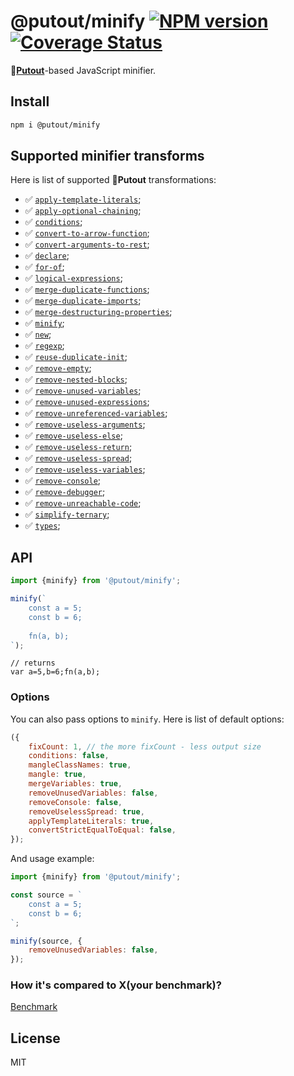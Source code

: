 # @putout/minify [![NPM version][NPMIMGURL]][NPMURL] [![Coverage Status][CoverageIMGURL]][CoverageURL]

[NPMIMGURL]: https://img.shields.io/npm/v/@putout/minify.svg?style=flat&longCache=true
[NPMURL]: https://npmjs.org/package/@putout/minify "npm"
[CoverageURL]: https://coveralls.io/github/putoutjs/minify?branch=master
[CoverageIMGURL]: https://coveralls.io/repos/putoutjs/minify/badge.svg?branch=master&service=github

🐊[**Putout**](https://github.com/coderaiser/putout)-based JavaScript minifier.

## Install

```sh
npm i @putout/minify
```

## Supported minifier transforms

Here is list of supported 🐊**Putout** transformations:

- ✅ [`apply-template-literals`](https://github.com/coderaiser/putout/tree/v29.0.0/packages/plugin-apply-template-literals#readme);
- ✅ [`apply-optional-chaining`](https://github.com/coderaiser/putout/tree/v29.0.0/packages/plugin-apply-optional-chaining#readme);
- ✅ [`conditions`](https://github.com/coderaiser/putout/tree/v29.10.0/packages/plugin-conditions#readme);
- ✅ [`convert-to-arrow-function`](https://github.com/coderaiser/putout/tree/v29.0.0/packages/plugin-convert-to-arrow-functions#readme);
- ✅ [`convert-arguments-to-rest`](https://github.com/coderaiser/putout/tree/v29.10.1/packages/plugin-convert-arguments-to-rest#readme);
- ✅ [`declare`](https://github.com/coderaiser/putout/tree/v29.0.0/packages/plugin-declare#readme);
- ✅ [`for-of`](https://github.com/coderaiser/putout/tree/v34.0.0/packages/plugin-for-of#readme);
- ✅ [`logical-expressions`](https://github.com/coderaiser/putout/tree/v29.0.0/packages/plugin-logical-expressions#readme);
- ✅ [`merge-duplicate-functions`](https://github.com/coderaiser/putout/tree/v29.0.0/packages/plugin-merge-duplicate-functions#readme);
- ✅ [`merge-duplicate-imports`](https://github.com/coderaiser/putout/tree/v29.0.0/packages/plugin-merge-duplicate-imports#readme);
- ✅ [`merge-destructuring-properties`](https://github.com/coderaiser/putout/tree/v29.0.0/packages/plugin-merge-destructuring-properties#readme);
- ✅ [`minify`](https://github.com/coderaiser/putout/tree/v29.0.0/packages/plugin-minify#readme);
- ✅ [`new`](https://github.com/coderaiser/putout/tree/v29.0.0/packages/plugin-new#readme);
- ✅ [`regexp`](https://github.com/coderaiser/putout/tree/v29.0.0/packages/plugin-regexp#readme);
- ✅ [`reuse-duplicate-init`](https://github.com/coderaiser/putout/tree/v29.0.0/packages/plugin-reuse-duplicate-init#readme);
- ✅ [`remove-empty`](https://github.com/coderaiser/putout/tree/v29.0.0/packages/plugin-remove-empty#readme);
- ✅ [`remove-nested-blocks`](https://github.com/coderaiser/putout/tree/v29.0.0/packages/plugin-remove-nested-blocks#readme);
- ✅ [`remove-unused-variables`](https://github.com/coderaiser/putout/tree/v29.0.0/packages/plugin-remove-unused-variables#readme);
- ✅ [`remove-unused-expressions`](https://github.com/coderaiser/putout/tree/v29.0.0/packages/plugin-remove-unused-expressions#readme);
- ✅ [`remove-unreferenced-variables`](https://github.com/coderaiser/putout/tree/v29.0.0/packages/plugin-remove-unreferenced-variables#readme);
- ✅ [`remove-useless-arguments`](https://github.com/coderaiser/putout/tree/master/packages/plugin-remove-useless-arguments#readme);
- ✅ [`remove-useless-else`](https://github.com/coderaiser/putout/tree/master/packages/plugin-remove-useless-else#readme);
- ✅ [`remove-useless-return`](https://github.com/coderaiser/putout/tree/v29.0.0/packages/plugin-remove-useless-return#readme);
- ✅ [`remove-useless-spread`](https://github.com/coderaiser/putout/tree/v29.0.0/packages/plugin-remove-useless-spread/#readme);
- ✅ [`remove-useless-variables`](https://github.com/coderaiser/putout/tree/v29.0.0/packages/plugin-remove-useless-variables#readme);
- ✅ [`remove-console`](https://github.com/coderaiser/putout/tree/v29.0.0/packages/plugin-remove-console#readme);
- ✅ [`remove-debugger`](https://github.com/coderaiser/putout/tree/v29.0.0/packages/plugin-remove-debugger#readme);
- ✅ [`remove-unreachable-code`](https://github.com/coderaiser/putout/tree/v29.0.0/packages/plugin-remove-unreachable-code#readme);
- ✅ [`simplify-ternary`](https://github.com/coderaiser/putout/tree/v34.0.0/packages/plugin-simplify-ternary#readme);
- ✅ [`types`](https://github.com/coderaiser/putout/tree/v29.7.1/packages/plugin-types#readme);

## API

```js
import {minify} from '@putout/minify';

minify(`
    const a = 5;
    const b = 6;
    
    fn(a, b);
`);
```

```
// returns
var a=5,b=6;fn(a,b);
```

### Options

You can also pass options to `minify`. Here is list of default options:

```js
({
    fixCount: 1, // the more fixCount - less output size
    conditions: false,
    mangleClassNames: true,
    mangle: true,
    mergeVariables: true,
    removeUnusedVariables: false,
    removeConsole: false,
    removeUselessSpread: true,
    applyTemplateLiterals: true,
    convertStrictEqualToEqual: false,
});
```

And usage example:

```js
import {minify} from '@putout/minify';

const source = `
    const a = 5;
    const b = 6;
`;

minify(source, {
    removeUnusedVariables: false,
});
```

### How it's compared to X(your benchmark)?

[Benchmark](https://github.com/putoutjs/minify/tree/master/benchmark)

## License

MIT
